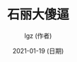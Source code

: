 ---
title: 石丽大傻逼
date: 2021-01-19 (日期)
tags:  (标签)
  - 憨子
  - 傻子
  - 2货
  - 寻求
author: lgz (作者)
location: 郑州 (位置)
---